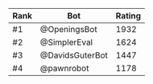 Rank|Bot|Rating
---|---|---
#1|@OpeningsBot|1932
#2|@SimplerEval|1624
#3|@DavidsGuterBot|1447
#4|@pawnrobot|1178
